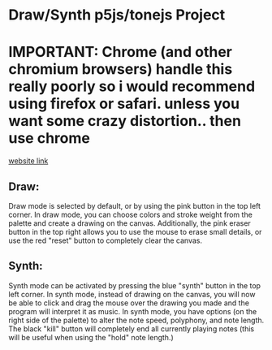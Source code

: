 # Draw/Synth p5js/tonejs Project
# IMPORTANT: Chrome (and other chromium browsers) handle this really poorly so i would recommend using firefox or safari. unless you want some crazy distortion.. then use chrome
[website link](macizen.github.io/drawsynth/)
## Draw:
Draw mode is selected by default, or by using the pink button in the top left corner. In draw mode, you can choose colors and stroke weight from the palette and create a drawing on the canvas. Additionally, the pink eraser button in the top right allows you to use the mouse to erase small details, or use the red "reset" button to completely clear the canvas.
## Synth:
Synth mode can be activated by pressing the blue "synth" button in the top left corner. In synth mode, instead of drawing on the canvas, you will now be able to click and drag the mouse over the drawing you made and the program will interpret it as music. In synth mode, you have options (on the right side of the palette) to alter the note speed, polyphony, and note length. The black "kill" button will completely end all currently playing notes (this will be useful when using the "hold" note length.)
